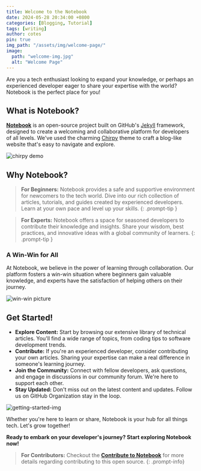 ```yaml
---
title: Welcome to the Notebook
date: 2024-05-28 20:34:00 +0800
categories: [Blogging, Tutorial]
tags: [writing]
author: cotes
pin: true
img_path: "/assets/img/welcome-page/"
image:
  path: "welcome-img.jpg"
  alt: "Welcome Page"
---
```


Are you a tech enthusiast looking to expand your knowledge, or perhaps an experienced developer eager to share your expertise with the world? Notebook is the perfect place for you!

## What is Notebook?

[**Notebook**](https://github.com/Grow-with-Open-Source/Notebook "Goto project Notebook") is an open-source project built on GitHub's [Jekyll](https://jekyllrb.com/ "visit offical website") framework, designed to create a welcoming and collaborative platform for developers of all levels. We've used the charming [Chirpy](https://github.com/cotes2020/jekyll-theme-chirpy.git "visit official chirpy theme") theme to craft a blog-like website that's easy to navigate and explore.

![chirpy demo](../about-tab/chirpy-demo-page.png)

## Why Notebook?

> **For Beginners:** Notebook provides a safe and supportive environment for newcomers to the tech world. Dive into our rich collection of articles, tutorials, and guides created by experienced developers. Learn at your own pace and level up your skills.
{: .prompt-tip }

> **For Experts:** Notebook offers a space for seasoned developers to contribute their knowledge and insights. Share your wisdom, best practices, and innovative ideas with a global community of learners.
{: .prompt-tip }

### A Win-Win for All

At Notebook, we believe in the power of learning through collaboration. Our platform fosters a win-win situation where beginners gain valuable knowledge, and experts have the satisfaction of helping others on their journey.

![win-win picture](win-win.jpeg)

## Get Started!

- **Explore Content:** Start by browsing our extensive library of technical articles. You'll find a wide range of topics, from coding tips to software development trends.
- **Contribute:** If you're an experienced developer, consider contributing your own articles. Sharing your expertise can make a real difference in someone's learning journey.
- **Join the Community:** Connect with fellow developers, ask questions, and engage in discussions in our community forum. We're here to support each other.
- **Stay Updated:** Don't miss out on the latest content and updates. Follow us on GitHub Organization stay in the loop.

![getting-started-img](getting-started.jpeg)

Whether you're here to learn or share, Notebook is your hub for all things tech. Let's grow together!

**Ready to embark on your developer's journey? Start exploring Notebook now!**

> **For Contributors:** Checkout the [**Contribute to Notebook**](../contribute-to-notebook "Goto post contribute-to-notebook") for more details regarding contributing to this open source.
{: .prompt-info}
